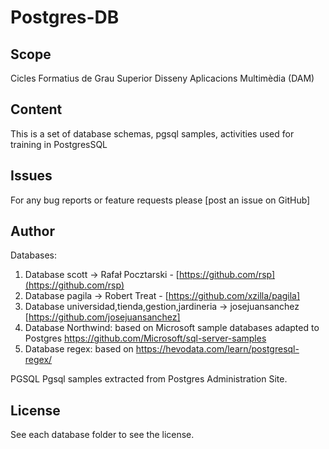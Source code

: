 
# Postgres-DB
 
## Scope

Cicles Formatius de Grau Superior Disseny Aplicacions Multimèdia (DAM)

## Content

This is a set of database schemas, pgsql samples, activities used for training in PostgresSQL


Issues
------
For any bug reports or feature requests please
[post an issue on GitHub]

Author
------

Databases:

1. Database scott  -> Rafał Pocztarski - [https://github.com/rsp](https://github.com/rsp)
2. Database pagila -> Robert Treat - [https://github.com/xzilla/pagila]
3. Database universidad,tienda,gestion,jardineria -> josejuansanchez [https://github.com/josejuansanchez]
4. Database Northwind: based on Microsoft sample databases adapted to Postgres https://github.com/Microsoft/sql-server-samples
5. Database regex: based on https://hevodata.com/learn/postgresql-regex/

PGSQL
Pgsql samples extracted from Postgres Administration Site.

License
-------
See each database folder to see the license.
